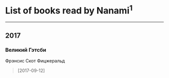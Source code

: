 # List of books read by Nanami<sup>1</sup>
---

## 2017

### Великий Гэтсби
Фрэнсис Скот Фицжеральд
> [2017-09-12] 



